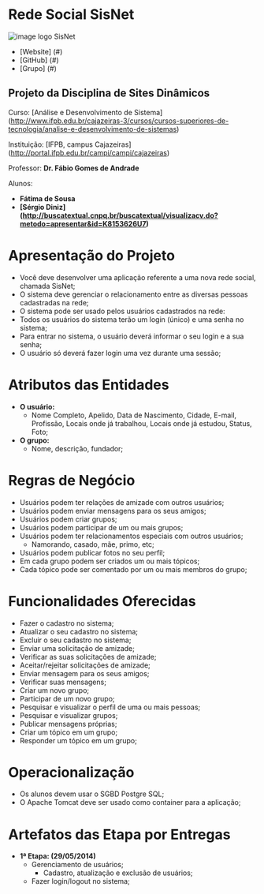 Rede Social SisNet
==================

![image logo SisNet](https://imagizer.imageshack.us/v2/300x150q90/841/b49d.png)


* [Website] (#)
* [GitHub] (#)
* [Grupo] (#)


Projeto da Disciplina de Sites Dinâmicos
----------------------------------------
Curso: [Análise e Desenvolvimento de Sistema] (http://www.ifpb.edu.br/cajazeiras-3/cursos/cursos-superiores-de-tecnologia/analise-e-desenvolvimento-de-sistemas)

Instituição: [IFPB, campus Cajazeiras] (http://portal.ifpb.edu.br/campi/campi/cajazeiras)

Professor: **Dr. Fábio Gomes de Andrade**

Alunos:
* **Fátima de Sousa**
* **[Sérgio Diniz] (http://buscatextual.cnpq.br/buscatextual/visualizacv.do?metodo=apresentar&id=K8153626U7)**



Apresentação do Projeto
=======================

* Você deve desenvolver uma aplicação referente
a uma nova rede social, chamada SisNet;
* O sistema deve gerenciar o relacionamento entre
as diversas pessoas cadastradas na rede;
* O sistema pode ser usado pelos
usuários cadastrados na rede:
* Todos os usuários do sistema terão um
login (único) e uma senha no sistema;
* Para entrar no sistema, o usuário
deverá informar o seu login e a sua
senha;
* O usuário só deverá fazer login uma vez
durante uma sessão;


Atributos das Entidades
=======================

* **O usuário:**
	* Nome Completo, Apelido, Data de Nascimento, Cidade, E-mail, Profissão, Locais onde já trabalhou, Locais onde já estudou, Status, Foto;
* **O grupo:**
	* Nome, descrição, fundador;

Regras de Negócio
=================

* Usuários podem ter relações de amizade com outros usuários;
* Usuários podem enviar mensagens para os seus amigos;
* Usuários podem criar grupos;
* Usuários podem participar de um ou mais grupos;
* Usuários podem ter relacionamentos especiais com outros usuários;
	* Namorando, casado, mãe, primo, etc;
* Usuários podem publicar fotos no seu perfil;
* Em cada grupo podem ser criados um ou mais tópicos;
* Cada tópico pode ser comentado por um ou mais membros do grupo;


Funcionalidades Oferecidas
==========================

* Fazer o cadastro no sistema;
* Atualizar o seu cadastro no sistema;
* Excluir o seu cadastro no sistema;
* Enviar uma solicitação de amizade;
* Verificar as suas solicitações de amizade;
* Aceitar/rejeitar solicitações de amizade;
* Enviar mensagem para os seus amigos;
* Verificar suas mensagens; 
* Criar um novo grupo;
* Participar de um novo grupo;
* Pesquisar e visualizar o perfil de uma ou mais pessoas;
* Pesquisar e visualizar grupos;
* Publicar mensagens próprias;
* Criar um tópico em um grupo;
* Responder um tópico em um grupo;


Operacionalização
=================

* Os alunos devem usar o SGBD Postgre SQL;
* O Apache Tomcat deve ser usado como container para a aplicação;


Artefatos das Etapa por Entregas
================================
* **1ª Etapa: (29/05/2014)**
	* Gerenciamento de usuários;
		* Cadastro, atualização e exclusão de usuários;
	* Fazer login/logout no sistema;
